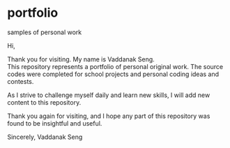 # portfolio
samples of personal work
 
Hi,

Thank you for visiting.  My name is Vaddanak Seng.  
This repository represents a portfolio of personal 
original work.  The source codes were completed for
school projects and personal coding ideas and contests.

As I strive to challenge myself daily and learn new skills, 
I will add new content to this repository.

Thank you again for visiting, and I hope any part of this
repository was found to be insightful and useful.

Sincerely,
Vaddanak Seng
